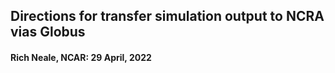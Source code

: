 
## Directions for transfer simulation output to NCRA vias Globus
#### Rich Neale, NCAR: 29 April, 2022
